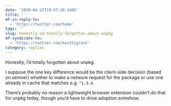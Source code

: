 ```yaml
---
date: '2020-04-21T19:57:26.148Z'
title: ''
mf-in-reply-to:
  - 'https://twitter.com/home'
tags: ''
slug: honestly-id-totally-forgotten-about-unpkg
mf-syndicate-to:
  - 'https://twitter.com/keithjgrant'
category: replies
---
```

Honestly, I’d totally forgotten about unpkg.

I suppose the one key difference would be the client-side decision (based on semver) whether to make a network request for the package or use one already in cache that matches e.g. `^1.3.4`.

There’s probably no reason a lightweight browser extension couldn’t do that for unpkg today, though you’d have to drive adoption somehow.
